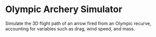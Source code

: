 # Olympic Archery Simulator

Simulate the 3D flight path of an arrow fired from an Olympic recurve, accounting for variables such as drag, wind speed, and mass.

